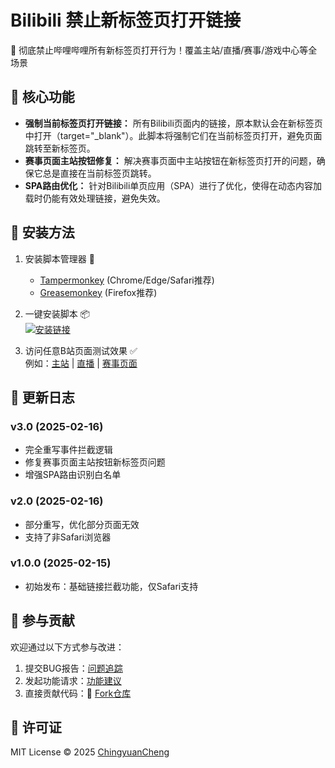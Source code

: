 # Bilibili 禁止新标签页打开链接
🎯 彻底禁止哔哩哔哩所有新标签页打开行为！覆盖主站/直播/赛事/游戏中心等全场景

## 🚀 核心功能
- **强制当前标签页打开链接：** 所有Bilibili页面内的链接，原本默认会在新标签页中打开（target="_blank"）。此脚本将强制它们在当前标签页打开，避免页面跳转至新标签页。
- **赛事页面主站按钮修复：** 解决赛事页面中主站按钮在新标签页打开的问题，确保它总是直接在当前标签页跳转。
- **SPA路由优化：** 针对Bilibili单页应用（SPA）进行了优化，使得在动态内容加载时仍能有效处理链接，避免失效。

## 📌 安装方法
1. 安装脚本管理器 🔧
   - [Tampermonkey](https://www.tampermonkey.net/) (Chrome/Edge/Safari推荐)
   - [Greasemonkey](https://www.greasespot.net/) (Firefox推荐)

2. 一键安装脚本 📦  
   [![安装链接](https://img.shields.io/badge/安装脚本-GreasyFork-green.svg)](https://greasyfork.org/en/scripts/527007-bilibili-禁止新标签页打开链接?locale_override=1)

3. 访问任意B站页面测试效果 ✅  
   例如：[主站](https://www.bilibili.com) | [直播](https://live.bilibili.com) | [赛事页面](https://www.bilibili.com/match)

## 📖 更新日志
### v3.0 (2025-02-16)
- 完全重写事件拦截逻辑
- 修复赛事页面主站按钮新标签页问题
- 增强SPA路由识别白名单

### v2.0 (2025-02-16)
- 部分重写，优化部分页面无效
- 支持了非Safari浏览器

### v1.0.0 (2025-02-15)
- 初始发布：基础链接拦截功能，仅Safari支持

## 🤝 参与贡献
欢迎通过以下方式参与改进：
1. 提交BUG报告：[问题追踪](https://github.com/ChingyuanCheng/bilibili-no-new-tab/issues)
2. 发起功能请求：[功能建议](https://github.com/ChingyuanCheng/bilibili-no-new-tab/issues)
3. 直接贡献代码：🚀 [Fork仓库](https://github.com/ChingyuanCheng/bilibili-no-new-tab/fork)

## 📜 许可证
MIT License © 2025 [ChingyuanCheng](https://github.com/ChingyuanCheng)

